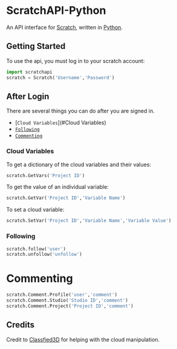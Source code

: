 # ScratchAPI-Python

An API interface for [Scratch](https://scratch.mit.edu), written in [Python](https://www.python.org/).

## Getting Started
To use the api, you must log in to your scratch account:
```python
import scratchapi
scratch = Scratch('Username','Password')
```
## After Login
There are several things you can do after you are signed in.

* [`Cloud Variables`](#Cloud Variables)
* [`Following`](#Following)
* [`Commenting`](#Commenting)

### Cloud Variables
<a name="Cloud Variables"></a>
To get a dictionary of the cloud variables and their values:
```python
scratch.GetVars('Project ID')
```
To get the value of an individual variable:
```python
scratch.GetVar('Project ID','Variable Name')
```
To set a cloud variable:
```python
scratch.SetVar('Project ID','Variable Name','Variable Value')
```

### Following
<a name="Following"></a>
```python
scratch.follow('user')
scratch.unfollow('unfollow')
```

# Commenting
<a name="Commenting"></a>
```python
scratch.Comment.Profile('user','comment')
scratch.Comment.Studio('Studio ID','comment')
scratch.Comment.Project('Project ID','comment')
```

## Credits
Credit to [Classfied3D](https://scratch.mit.edu/users/Classfied3D/) for helping with the cloud manipulation.
